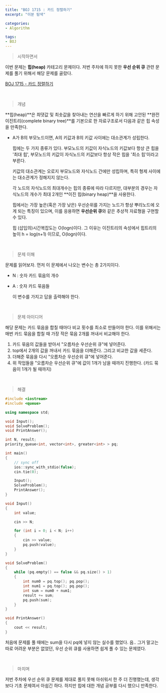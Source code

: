 ```yaml
---
title: "BOJ 1715 : 카드 정렬하기"
excerpt: "이분 탐색"

categories:
- Algorithm

tags:
- BOJ
---
```


> 시작하면서

   이번 문제는 **힙(heap)** 카테고리 문제이다. 저번 주차에 하지 못한 **우선 순위 큐** 관련 문제를 풀기 위해서 해당 문제를 골랐다.

[BOJ 1715 - 카드 정렬하기](https://www.acmicpc.net/problem/1715)    

​    

> 개념

   **힙(heap)**은 최댓값 및 최솟값을 찾아내는 연산을 빠르게 하기 위해 고안된 **완전이진트리(complete binary tree)**를 기본으로 한 자료구조로서 다음과 같은 힙 속성을 만족한다.

- A가 B의 부모노드이면, A의 키값과 B의 키값 사이에는 대소관계가 성립한다.

   힙에는 두 가지 종류가 있다. 부모노드의 키값이 자식노드의 키값보다 항상 큰 힙을 '최대 힙', 부모노드의 키값이 자식노드의 키값보다 항상 작은 힙을 '최소 힙'이라고 부른다.

   키값의 대소관계는 오로지 부모노드와 자식노드 간에만 성립하며, 특히 형제 사이에는 대소관계가 정해지지 않는다.

   각 노드의 자식노드의 최대개수는 힙의 종류에 따라 다르지만, 대부분의 경우는 자식노드의 개수가 최대 2개인 **이진 힙(binary heap)**을 사용한다.

   힙에서는 가장 높은(혹은 가장 낮은) 우선순위를 가지는 노드가 항상 뿌리노드에 오게 되는 특징이 있으며, 이를 응용하면 **우선순위 큐**와 같은 추상적 자료형을 구현할 수 있다.

   힙 (삽입의)시간복잡도는 O(logn)이다. 그 이유는 이진트리의 속성에서 힙트리의 높이 h = log(n+1) 이므로, O(logn)이다.    

​    

> 문제 이해

   문제를 읽어보자. 먼저 이 문제에서 나오는 변수는 총 2가지이다.

- N : 숫자 카드 묶음의 개수
- A : 숫자 카드 묶음들

   이 변수를 가지고 답을 출력해야 한다.    

​    

> 문제 아이디어

   해당 문제는 카드 묶음을 합칠 때마다 비교 횟수를 최소로 만들어야 한다. 이를 위해서는 매번 카드 묶음을 합칠 때 가장 작은 묶음 2개를 꺼내서 비교해야 한다.

1. 카드 묶음의 값들을 받아서 "오름차순 우선순위 큐"에 넣어준다.
2. top에서 2개의 값을 꺼내서 카드 묶음을 더해준다. 그리고 비교한 값을 세준다.
3. 더해준 묶음을 다시 "오름차순 우선순위 큐"에 넣어준다.
4. 위 작업들을 "오름차순 우선순위 큐"에 값이 1개가 남을 때까지 진행한다. (카드 묶음이 1개가 될 때까지)    

​    

>해결

```c++
#include <iostream>
#include <queue>

using namespace std;

void Input();
void SolveProblem();
void PrintAnswer();

int N, result;
priority_queue<int, vector<int>, greater<int> > pq;

int main()
{
	// sync off
	ios::sync_with_stdio(false);
	cin.tie(0);

	Input();
	SolveProblem();
	PrintAnswer();
}

void Input()
{
	int value;

	cin >> N;

	for (int i = 0; i < N; i++)
	{
		cin >> value;
		pq.push(value);
	}
}

void SolveProblem()
{
	while (pq.empty() == false && pq.size() > 1)
	{
		int num0 = pq.top(); pq.pop();
		int num1 = pq.top(); pq.pop();
		int sum = num0 + num1;
		result += sum;
		pq.push(sum);
	}
}

void PrintAnswer()
{
	cout << result;
}
```

   처음에 문제를 풀 때에는 sum을 다시 pq에 넣지 않는 실수를 했었다. 음.. 그거 말고는 따로 어려운 부분은 없었던, 우선 순위 큐를 사용하면 쉽게 풀 수 있는 문제였다.    

​    

> 마치며

   저번 주차에 우선 순위 큐 문제를 제대로 풀지 못해 아쉬워서 한 주 더 진행했는데, 생각보다 기초 문제여서 아쉽긴 하다. 하지만 힙에 대한 개념 공부를 다시 했으니 만족한다.